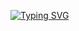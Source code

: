 <a href="https://git.io/typing-svg"><img src="https://readme-typing-svg.demolab.com?font=Fira+Code&weight=600&size=22&duration=5001&pause=999&color=3F63F7&center=falso&vCenter=falso&repeat=verdadeiro&random=falso&width=575&lines=Ol%C3%A1%2C+meu+nome+%C3%A9+Isaque;Estudo+Redes+de+Computadores++na+Est%C3%A1cio;+DevSecOps++%26+Cloud+Computing;Tenho+Interesse+por+Back-End+e+Front-End;BEM-VINDO(%40)" alt="Typing SVG" /></a>



